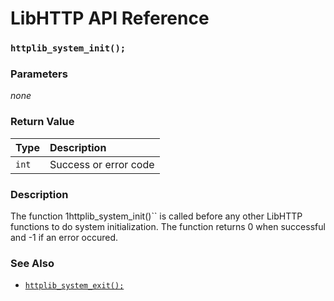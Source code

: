 # LibHTTP API Reference

### `httplib_system_init();`

### Parameters

*none*

### Return Value

| Type | Description |
| :--- | :--- |
|`int`| Success or error code |

### Description

The function 1httplib_system_init()`` is called before any other LibHTTP
functions to do system initialization. The function returns 0 when
successful and -1 if an error occured.

### See Also

* [`httplib_system_exit();`](httplib_system_exit.md)
